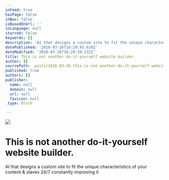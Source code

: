 ```yaml
---
inFeed: true
hasPage: false
inNav: false
isBasedOnUrl: ''
inLanguage: null
starred: false
keywords: []
description: 'AI that designs a custom site to fit the unique characteristics of your content & slaves 24/7 constantly improving it'
datePublished: '2016-03-26T16:29:45.626Z'
dateModified: '2016-03-26T16:29:39.232Z'
title: This is not another do-it-yourself website builder.
author: []
sourcePath: _posts/2016-03-26-this-is-not-another-do-it-yourself-website-builder.md
published: true
authors: []
publisher:
  name: null
  domain: null
  url: null
  favicon: null
_type: Blurb

---
```

![](https://the-grid-user-content.s3-us-west-2.amazonaws.com/f2515249-5243-4c9b-8a97-95bf46040146.png)

# This is not another do-it-yourself website builder.

AI that designs a custom site to fit the unique characteristics of your content & slaves 24/7 constantly improving it